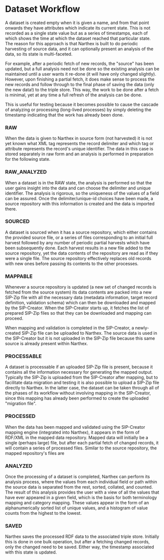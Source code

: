 # Dataset Workflow

A dataset is created empty when it is given a name, and from that point onwards they have attributes which indicate its current state.  This is not recorded as a single state value but as a series of timestamps, each of which shows the time at which the dataset reached that particular state.  The reason for this approach is that Narthex is built to do periodic harvesting of source data, and it can optionally present an analysis of the data, so its state is multi-faceted.  

For example, after a periodic fetch of new records, the "source" has been updated, but a full analysis need not be done so the existing analysis can be maintained until a user wants it re-done (it will have only changed slightly).  However, upon finishing a partial fetch, it does make sense to process the new records and follow through to the final phase of saving the data (only the new data!) to the triple store.  This way, the work to be done after a fetch is minimal, yet at any time a full refresh of the analysis can be done.

This is useful for testing because it becomes possible to cause the cascade of analyzing or processing (long-lived processes) by simply deleting the timestamp indicating that the work has already been done.

### RAW

When the data is given to Narthex in source form (not harvested) it is not yet known what XML tag represents the record delimiter and which tag or attribute represents the record's unique identifier.  The data in this case is stored separately in raw form and an analysis is performed in preparation for the following state.

### RAW_ANALYZED

When a dataset is in the RAW state, the analysis is performed so that the user gains insight into the data and can choose the delimiter and unique identifier.  The analysis is rigorous, so the uniqueness of the values of a field can be assured.  Once the delimiter/unique-id choices have been made, a source repository with this information is created and the data is imported there.

### SOURCED

A dataset is sourced when it has a source repository, which either contains the provided source file, or a series of files corresponding to an initial full harvest followed by any number of periodic partial harvests which have been subsequently done.  Each harvest results in a new file added to the source repository, yet the data contents of the repository are read as if they were a single file.  The source repository effectively replaces old records with new ones before passing its contents to the other processes.

### MAPPABLE

Whenever a source repository is updated (a new set of changed records is fetched from the source system) its data contents are packed into a new SIP-Zip file with all the necessary data (metadata information, target record definition, validation schema) which can then be downloaded and mapped by the SIP-Creator.  When the SIP-Creator starts up, it fetches the list of prepared SIP-Zip files so that they can be downloaded and mapping can proceed.  

When mapping and validation is completed in the SIP-Creator, a newly-created SIP-Zip file can be uploaded to Narthex.  The source data is used in the SIP-Creator but it is not uploaded in the SIP-Zip file because this same source is already present within Narthex.

### PROCESSABLE

A dataset is processable if an uploaded SIP-Zip file is present, because it contains all the information necessary for generating the mapped output.  Typically the SIP-Zip is uploaded from the SIP-Creator after mapping, but to facilitate data migration and testing it is also possible to upload a SIP-Zip file directly to Narthex.  In the latter case, the dataset can be taken through all of the phases of its workflow without involving mapping in the SIP-Creator, since this mapping has already been performed to create the uploaded "migration file".

### PROCESSED

When the data has been mapped and validated using the SIP-Creator mapping engine (integrated into Narthex), it appears in the form of RDF/XML in the mapped data repository.  Mapped data will initially be a single (perhaps large) file, but after each partial fetch of changed records, it will contain a series of processed files.  Similar to the source repository, the mapped repository's files are 

### ANALYZED

Once the processing of a dataset is completed, Narthex can perform its analysis process, where the values from each individual field or path within the source data is separated from the rest, sorted, collated, and counted.  The result of this analysis provides the user with a view of all the values that have ever appeared in a given field, which is the basis for both terminology mapping and category mapping.  These values appear in the form of an alphanumerically sorted list of unique values, and a histogram of value counts from the highest to the lowest.

### SAVED

Narthex saves the processed RDF data to the associated triple store. Initially this is done in one bulk operation, but after a fetching changed records, only the changed need to be saved.  Either way, the timestamp associated with this state is updated.